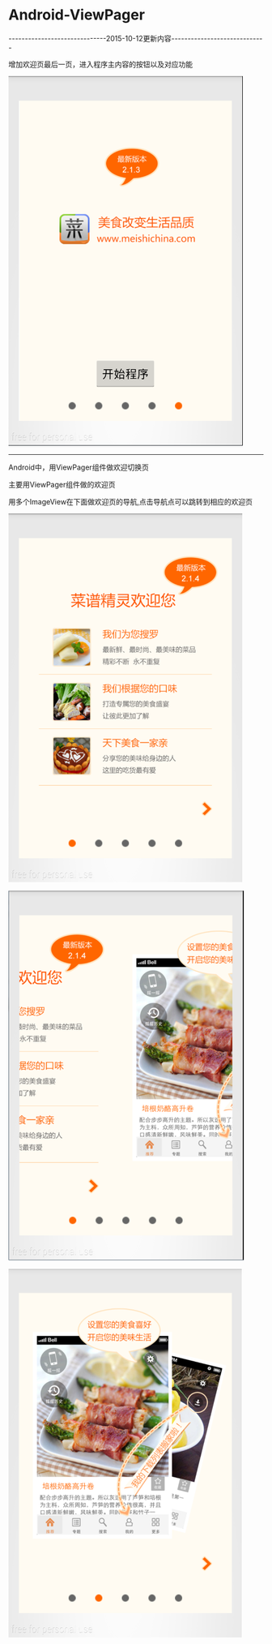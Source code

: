# Android-ViewPager
------------------------------2015-10-12更新内容-----------------------------

增加欢迎页最后一页，进入程序主内容的按钮以及对应功能

![image](https://raw.githubusercontent.com/geniussyx/Android-ViewPager/master/image-folder/image4.png)

-----------------------------------------------------------------------------
Android中，用ViewPager组件做欢迎切换页

主要用ViewPager组件做的欢迎页

用多个ImageView在下面做欢迎页的导航,点击导航点可以跳转到相应的欢迎页

![image](https://raw.githubusercontent.com/geniussyx/Android-ViewPager/master/image-folder/image1.png)

![image](https://raw.githubusercontent.com/geniussyx/Android-ViewPager/master/image-folder/image2.png)

![image](https://raw.githubusercontent.com/geniussyx/Android-ViewPager/master/image-folder/image3.png)
